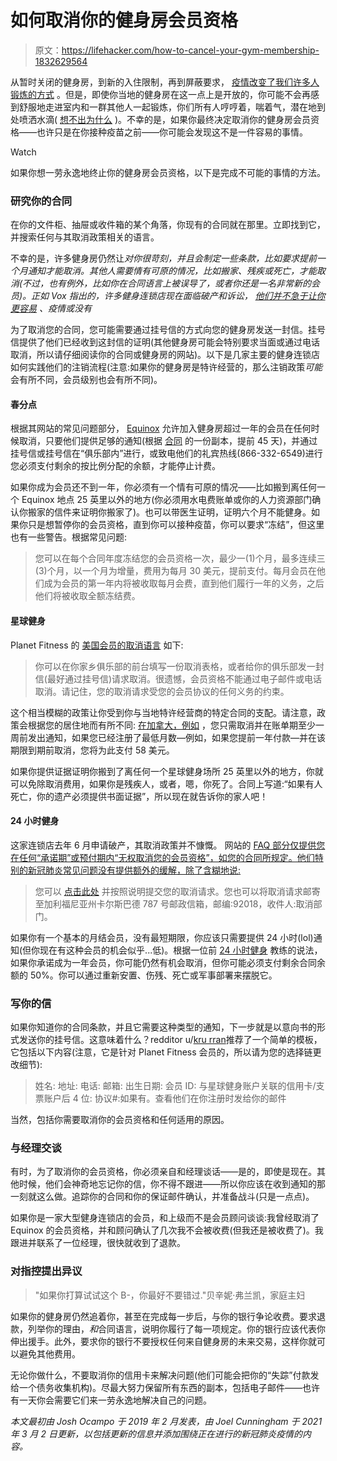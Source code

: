 # 如何取消你的健身房会员资格

> 原文：<https://lifehacker.com/how-to-cancel-your-gym-membership-1832629564>

从暂时关闭的健身房，到新的入住限制，再到屏蔽要求， [疫情改变了我们许多人锻炼的方式](https://lifehacker.com/the-best-reasons-to-work-out-at-home-according-to-our-1846095188) 。但是，即使你当地的健身房在这一点上是开放的，你可能不会再感到舒服地走进室内和一群其他人一起锻炼，你们所有人哼哼着，喘着气，潜在地到处喷洒水滴( [想不出为什么](https://vitals.lifehacker.com/if-everyone-isnt-masking-up-at-your-gym-stay-home-1846383523?_ga=2.10479349.1528767182.1614634622-1165515971.1606746987) )。不幸的是，如果你最终决定取消你的健身房会员资格——也许只是在你接种疫苗之前——你可能会发现这不是一件容易的事情。

Watch

如果你想一劳永逸地终止你的健身房会员资格，以下是完成不可能的事情的方法。

### **研究你的合同**

在你的文件柜、抽屉或收件箱的某个角落，你现有的合同就在那里。立即找到它，并搜索任何与其取消政策相关的语言。

不幸的是，许多健身房仍然让*对你很苛刻，并且会制定一些条款，比如要求提前一个月通知才能取消。其他人需要情有可原的情况，比如搬家、残疾或死亡，才能取消(不过，也有例外，比如你在合同语言上被误导了，或者你还是一名非常新的会员)。正如 Vox 指出的，许多健身连锁店现在面临破产和诉讼， [他们并不急于让你更容易](https://www.vox.com/the-goods/21497534/cancel-gym-membership-crunch-equinox-planet-fitness) 、疫情或没有*

为了取消您的合同，您可能需要通过挂号信的方式向您的健身房发送一封信。挂号信提供了他们已经收到这封信的证明(其他健身房可能会特别要求当面或通过电话取消，所以请仔细阅读你的合同或健身房的网站)。以下是几家主要的健身连锁店如何实践他们的注销流程(注意:如果你的健身房是特许经营的，那么注销政策*可能*会有所不同，会员级别也会有所不同)。

#### **春分点**

根据其网站的常见问题部分， [Equinox](https://d3aencwbm6zmht.cloudfront.net/asset/224131/manual_highlighted.pdf) 允许加入健身房超过一年的会员在任何时候取消，只要他们提供足够的通知(根据 [合同](https://d3aencwbm6zmht.cloudfront.net/asset/224131/manual_highlighted.pdf) 的一份副本，提前 45 天)，并通过挂号信或挂号信在“俱乐部内”进行，或致电他们的礼宾热线(866-332-6549)进行您必须支付剩余的按比例分配的余额，才能停止计费。

如果你成为会员还不到一年，你必须有一个情有可原的情况——比如搬到离任何一个 Equinox 地点 25 英里以外的地方(你必须用水电费账单或你的人力资源部门确认你搬家的信件来证明你搬家了)。也可以带医生证明，证明六个月不能健身。如果你只是想暂停你的会员资格，直到你可以接种疫苗，你可以要求“冻结”，但这里也有一些警告。根据常见问题:

> 您可以在每个合同年度冻结您的会员资格一次，最少一(1)个月，最多连续三(3)个月，以一个月为增量，费用为每月 30 美元，提前支付。每月会员在他们成为会员的第一年内将被收取每月会费，直到他们履行一年的义务，之后他们将被收取全额冻结费。

#### **星球健身**

Planet Fitness 的 [美国会员的取消语言](https://www.planetfitness.com/about-planet-fitness/customer-service/membership-faqs) 如下:

> 你可以在你家乡俱乐部的前台填写一份取消表格，或者给你的俱乐部发一封信(最好通过挂号信)请求取消。很遗憾，会员资格不能通过电子邮件或电话取消。请记住，您的取消请求受您的会员协议的任何义务的约束。

这个相当模糊的政策让你受到你与当地特许经营商的特定合同的支配。请注意，政策会根据您的居住地而有所不同: [在加拿大，例如](https://www.planetfitness.ca/about-planet-fitness/planet-fitness-policies) ，您只需取消并在账单期至少一周前发出通知，如果您已经注册了最低月数—例如，如果您提前一年付款—并在该期限到期前取消，您将为此支付 58 美元。

如果你提供证据证明你搬到了离任何一个星球健身场所 25 英里以外的地方，你就可以免除取消费用，如果你是残疾人，或者，嗯，你死了。合同上写道:“如果有人死亡，你的遗产必须提供书面证据”，所以现在就告诉你的家人吧！

#### **24 小时健身**

这家连锁店去年 6 月申请破产，其取消政策并不慷慨。 网站的 [FAQ 部分仅提供您在任何“承诺期”或预付期内“无权取消您的会员资格”，如您的合同所规定。他们特别的新冠肺炎常见问题没有提供额外的缓解，除了含糊地说:](https://www.24hourfitness.com/company/faq/)

> 您可以 [点击此处](https://www.24hourfitness.com/membership/cancel/) 并按照说明提交您的取消请求。您也可以将取消请求邮寄至加利福尼亚州卡尔斯巴德 787 号邮政信箱，邮编:92018，收件人:取消部门。

如果你有一个基本的月结会员，没有最短期限，你应该只需要提供 24 小时(lol)通知(但你现在有这种会员的机会似乎...低)。根据一位前 [24 小时健身](https://www.quora.com/I-have-a-12-month-commitment-plan-at-24-Hour-Fitness-how-can-I-get-out-of-that-plan) 教练的说法，如果你承诺成为一年会员，你可能仍然有机会取消，但你可能必须支付剩余合同余额的 50%。你可以通过重新安置、伤残、死亡或军事部署来摆脱它。

### 写你的信

如果你知道你的合同条款，并且它需要这种类型的通知，下一步就是以意向书的形式发送你的挂号信。这意味着什么？redditor u/[kru rran](https://www.reddit.com/user/krurran)推荐了一个简单的模板，它包括以下内容(注意，它是针对 Planet Fitness 会员的，所以请为您的选择链更改细节):

> 姓名:
> 地址:
> 电话:
> 邮箱:
> 出生日期:
> 会员 ID:
> 与星球健身账户关联的信用卡/支票账户后 4 位:
> 协议#:如果有。查看他们在你注册时发给你的邮件

当然，包括你需要取消你的会员资格和任何适用的原因。

### **与经理交谈**

有时，为了取消你的会员资格，你必须亲自和经理谈话——是的，即使是现在。其他时候，他们会神奇地忘记你的信，你不得不跟进——所以你应该在收到通知的那一刻就这么做。追踪你的合同和你的保证邮件确认，并准备战斗(只是一点点)。

如果你是一家大型健身连锁店的会员，和上级而不是会员顾问谈谈:我曾经取消了 Equinox 的会员资格，并和顾问确认了几次我不会被收费(但我还是被收费了)。我跟进并联系了一位经理，很快就收到了退款。

### **对指控提出异议**

> "如果你打算试试这个 B-，你最好不要错过."贝辛妮·弗兰凯，家庭主妇

如果你的健身房仍然追着你，甚至在完成每一步后，与你的银行争论收费。要求退款，列举你的理由，*和*合同语言，说明你履行了每一项规定。你的银行应该代表你伸出援手。此外，要求你的银行不要授权任何来自健身房的未来交易，这样你就可以避免其他费用。

无论你做什么，不要取消你的信用卡来解决问题(他们可能会把你的“失踪”付款发给一个债务收集机构)。尽最大努力保留所有东西的副本，包括电子邮件——也许有一天你会需要它们来一劳永逸地解决自己的问题。

*本文最初由 Josh Ocampo 于 2019 年 2 月发表，由 Joel Cunningham 于 2021 年 3 月 2 日更新，以包括更新的信息并添加围绕正在进行的新冠肺炎疫情的内容。*